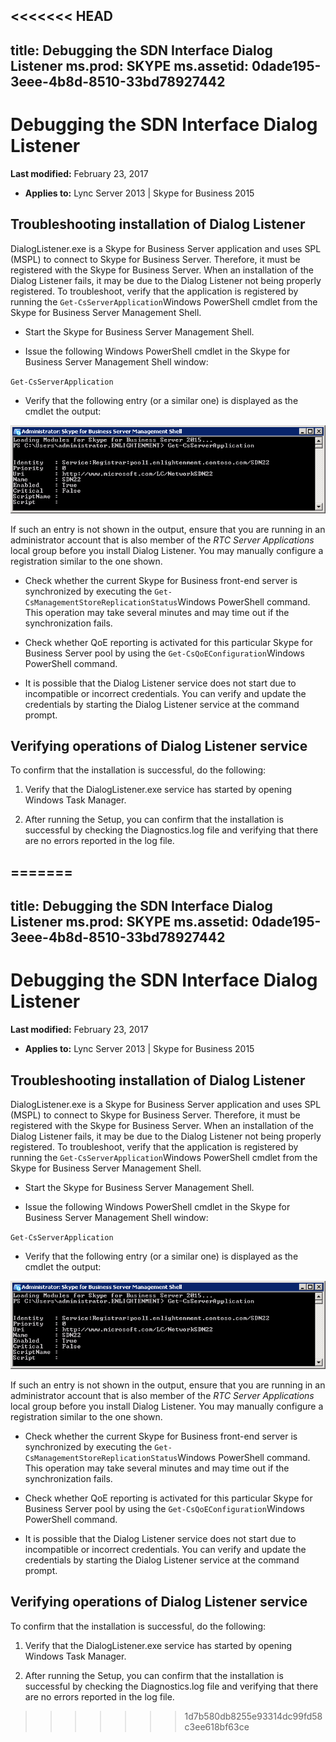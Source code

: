 <<<<<<< HEAD
---
title: Debugging the SDN Interface Dialog Listener
ms.prod: SKYPE
ms.assetid: 0dade195-3eee-4b8d-8510-33bd78927442
---


# Debugging the SDN Interface Dialog Listener

 **Last modified:** February 23, 2017
  
    
    

 * **Applies to:** Lync Server 2013 | Skype for Business 2015

  
    
    


## Troubleshooting installation of Dialog Listener

DialogListener.exe is a Skype for Business Server application and uses SPL (MSPL) to connect to Skype for Business Server. Therefore, it must be registered with the Skype for Business Server. When an installation of the Dialog Listener fails, it may be due to the Dialog Listener not being properly registered. To troubleshoot, verify that the application is registered by running the  `Get-CsServerApplication`Windows PowerShell cmdlet from the Skype for Business Server Management Shell.
  
    
    

- Start the Skype for Business Server Management Shell.
    
  
- Issue the following Windows PowerShell cmdlet in the Skype for Business Server Management Shell window: 
  
    
    
 `Get-CsServerApplication`
    
  
- Verify that the following entry (or a similar one) is displayed as the cmdlet the output: 
  
    
    

  
    
    

  
    
    
![Output of cmdlet execution](../images/a1dc6b90-0adf-485c-846a-1e859cea6233.png)
  
    
    

  
    
    

  
    
    
 If such an entry is not shown in the output, ensure that you are running in an administrator account that is also member of the *RTC Server Applications*  local group before you install Dialog Listener. You may manually configure a registration similar to the one shown.
    
  
- Check whether the current Skype for Business front-end server is synchronized by executing the  `Get-CsManagementStoreReplicationStatus`Windows PowerShell command. This operation may take several minutes and may time out if the synchronization fails.
    
  
- Check whether QoE reporting is activated for this particular Skype for Business Server pool by using the  `Get-CsQoEConfiguration`Windows PowerShell command.
    
  
- It is possible that the Dialog Listener service does not start due to incompatible or incorrect credentials. You can verify and update the credentials by starting the Dialog Listener service at the command prompt.
    
  

## Verifying operations of Dialog Listener service

To confirm that the installation is successful, do the following:
  
    
    

1. Verify that the DialogListener.exe service has started by opening Windows Task Manager.
    
  
2. After running the Setup, you can confirm that the installation is successful by checking the Diagnostics.log file and verifying that there are no errors reported in the log file. 
    
  

=======
---
title: Debugging the SDN Interface Dialog Listener
ms.prod: SKYPE
ms.assetid: 0dade195-3eee-4b8d-8510-33bd78927442
---


# Debugging the SDN Interface Dialog Listener

 **Last modified:** February 23, 2017
  
    
    

 * **Applies to:** Lync Server 2013 | Skype for Business 2015

  
    
    


## Troubleshooting installation of Dialog Listener

DialogListener.exe is a Skype for Business Server application and uses SPL (MSPL) to connect to Skype for Business Server. Therefore, it must be registered with the Skype for Business Server. When an installation of the Dialog Listener fails, it may be due to the Dialog Listener not being properly registered. To troubleshoot, verify that the application is registered by running the  `Get-CsServerApplication`Windows PowerShell cmdlet from the Skype for Business Server Management Shell.
  
    
    

- Start the Skype for Business Server Management Shell.
    
  
- Issue the following Windows PowerShell cmdlet in the Skype for Business Server Management Shell window: 
  
    
    
 `Get-CsServerApplication`
    
  
- Verify that the following entry (or a similar one) is displayed as the cmdlet the output: 
  
    
    

  
    
    

  
    
    
![Output of cmdlet execution](../images/a1dc6b90-0adf-485c-846a-1e859cea6233.png)
  
    
    

  
    
    

  
    
    
 If such an entry is not shown in the output, ensure that you are running in an administrator account that is also member of the *RTC Server Applications*  local group before you install Dialog Listener. You may manually configure a registration similar to the one shown.
    
  
- Check whether the current Skype for Business front-end server is synchronized by executing the  `Get-CsManagementStoreReplicationStatus`Windows PowerShell command. This operation may take several minutes and may time out if the synchronization fails.
    
  
- Check whether QoE reporting is activated for this particular Skype for Business Server pool by using the  `Get-CsQoEConfiguration`Windows PowerShell command.
    
  
- It is possible that the Dialog Listener service does not start due to incompatible or incorrect credentials. You can verify and update the credentials by starting the Dialog Listener service at the command prompt.
    
  

## Verifying operations of Dialog Listener service

To confirm that the installation is successful, do the following:
  
    
    

1. Verify that the DialogListener.exe service has started by opening Windows Task Manager.
    
  
2. After running the Setup, you can confirm that the installation is successful by checking the Diagnostics.log file and verifying that there are no errors reported in the log file. 
    
  

>>>>>>> 1d7b580db8255e93314dc99fd58c3ee618bf63ce
